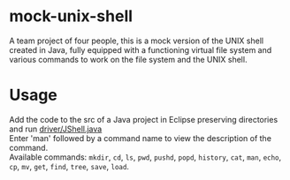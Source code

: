 # mock-unix-shell
A team project of four people, this is a mock version of the UNIX shell created in Java, fully equipped with a functioning virtual file system and various commands to work on the file system and the UNIX shell.

# Usage
Add the code to the src of a Java project in Eclipse preserving directories and run [driver/JShell.java](driver/JShell.java)</br>
Enter 'man' followed by a command name to view the description of the command.</br>
Available commands: `mkdir`, `cd`, `ls`, `pwd`, `pushd`, `popd`, `history`, `cat`, `man`, `echo`, `cp`, `mv`, `get`, `find`, `tree`, `save`, `load`.

